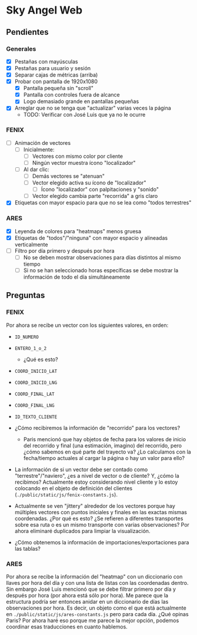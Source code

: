 
# Sky Angel Web

## Pendientes

### Generales

- [x] Pestañas con mayúsculas
- [x] Pestañas para usuario y sesión
- [x] Separar cajas de métricas (arriba)
- [x] Probar con pantalla de 1920x1080
  - [x] Pantalla pequeña sin "scroll"
  - [x] Pantalla con controles fuera de alcance
  - [x] Logo demasiado grande en pantallas pequeñas
- [x] Arreglar que no se tenga que "actualizar" varias veces la página
  - TODO: Verificar con José Luis que ya no le ocurre

### FENIX

- [ ] Animación de vectores
  - [ ] Inicialmente:
    - [ ] Vectores con mismo color por cliente
    - [ ] Ningún vector muestra ícono "localizador"
  - [ ] Al dar clic:
    - [ ] Demás vectores se "atenuan"
    - [ ] Vector elegido activa su ícono de "localizador"
      - [ ] Ícono "localizador" con palpitaciones y "sonido"
    - [ ] Vector elegido cambia parte "recorrida" a gris claro
- [x] Etiquetas con mayor espacio para que no se lea como "todos terrestres"

### ARES

- [x] Leyenda de colores para "heatmaps" menos gruesa
- [x] Etiquetas de "todos"/"ninguna" con mayor espacio y alineadas verticalmente
- [ ] Filtro por día primero y después por hora
  - [ ] No se deben mostrar observaciones para días distintos al mismo tiempo
  - [ ] Si no se han seleccionado horas específicas se debe mostrar la
        información de todo el día simultáneamente

## Preguntas

### FENIX

Por ahora se recibe un vector con los siguientes valores, en orden:

- `ID_NUMERO`
- `ENTERO_1_o_2`
  - ¿Qué es esto?
- `COORD_INICIO_LAT`
- `COORD_INICIO_LNG`
- `COORD_FINAL_LAT`
- `COORD_FINAL_LNG`
- `ID_TEXTO_CLIENTE`

- ¿Cómo recibiremos la información de "recorrido" para los vectores?
  - Paris mencionó que hay objetos de fecha para los valores de inicio del
    recorrido y final (una estimación, imagino) del recorrido, pero ¿cómo
    sabemos en qué parte del trayecto va? ¿Lo calculamos con la fecha/tiempo
    actuales al cargar la página o hay un valor para ello?
- La información de si un vector debe ser contado como "terrestre"/"naviero",
  ¿es a nivel de vector o de cliente? Y, ¿cómo la recibimos? Actualmente estoy
  considerando nivel cliente y lo estoy colocando en el objeto de definición del
  clientes (`./public/static/js/fenix-constants.js`).
- Actualmente se ven "jittery" alrededor de los vectores porque hay múltiples
  vectores con puntos iniciales y finales en las exactas mismas coordenadas.
  ¿Por qué es esto? ¿Se refieren a diferentes transportes sobre esa ruta o es un
  mismo transporte con varias observaciones? Por ahora eliminaré duplicados para
  limpiar la visualización.
- ¿Cómo obtenemos la información de importaciones/exportaciones para las tablas?

### ARES

Por ahora se recibe la información del "heatmap" con un diccionario con llaves
por hora del día y con una lista de listas con las coordenadas dentro. Sin
embargo José Luis mencionó que se debe filtrar primero por día y después por
hora (por ahora está sólo por hora). Me parece que la estructura podría ser
entonces anidar en un diccionario de días las observaciones por hora. Es decir,
un objeto como el que está actualmente en `./public/static/js/ares-constants.js`
pero para cada día. ¿Qué opinas Paris? Por ahora haré eso porque me parece la
mejor opción, podemos coordinar esas traducciones en cuanto hablemos.
